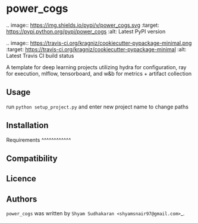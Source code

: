 power_cogs
==================

.. image:: https://img.shields.io/pypi/v/power_cogs.svg
    :target: https://pypi.python.org/pypi/power_cogs
    :alt: Latest PyPI version

.. image:: https://travis-ci.org/kragniz/cookiecutter-pypackage-minimal.png
   :target: https://travis-ci.org/kragniz/cookiecutter-pypackage-minimal
   :alt: Latest Travis CI build status

A template for deep learning projects utilizing hydra for configuration, ray for execution, mlflow, tensorboard, and w&b for metrics + artifact collection

Usage
-----

run `python setup_project.py` and enter new project name to change paths


Installation
------------

Requirements
^^^^^^^^^^^^

Compatibility
-------------

Licence
-------

Authors
-------

`power_cogs` was written by `Shyam Sudhakaran <shyamsnair97@gmail.com>`_.
